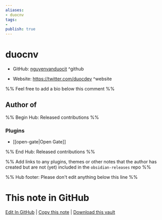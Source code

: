 ```yaml
---
aliases:
- duocnv
tags:
- 
publish: true
---
```


# duocnv

- GitHub: [nguyenvanduocit](https://github.com/nguyenvanduocit/) ^github
<!-- - Discord: `@` ^discord-->
- Website: <https://twitter.com/duocdev> ^website
<!-- - [[Publish sites|Publish site]]: <https://> ^publish-->

%% Feel free to add a bio below this comment %%


## Author of

%% Begin Hub: Released contributions %%
### Plugins
- [[open-gate|Open Gate]]

%% End Hub: Released contributions %%

%% Add links to any plugins, themes or other notes that the author has created but are not (yet) included in the `obsidian-releases` repo %%

<!--
### Unlisted plugins
-->

<!--
### Others
-->

<!--
## Sponsor this author
-->

<!-- - [[GitHub sponsors]]: [Sponsor @nguyenvanduocit on GitHub Sponsors](https://github.com/sponsors/nguyenvanduocit) ^github-sponsor-->
<!-- - [[Buy me a coffee]]: <https://> ^buy-me-a-coffee-->
<!-- - [[PayPal]]: <https://> ^paypal-->
<!-- - [[Patreon]]: <https://> ^patreon-->

<!--
## Follow this author
-->

<!-- - [[YouTube Channels|On YouTube]]: <https://> ^youtube-->
<!-- - Twitter: <https://> ^twitter-->
<!-- - ... -->

%% Hub footer: Please don't edit anything below this line %%

# This note in GitHub

<span class="git-footer">[Edit In GitHub](https://github.dev/obsidian-community/obsidian-hub/blob/main/01%20-%20Community/People/nguyenvanduocit.md "git-hub-edit-note") | [Copy this note](https://raw.githubusercontent.com/obsidian-community/obsidian-hub/main/01%20-%20Community/People/nguyenvanduocit.md "git-hub-copy-note") | [Download this vault](https://github.com/obsidian-community/obsidian-hub/archive/refs/heads/main.zip "git-hub-download-vault") </span>

